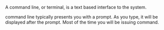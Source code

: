 A command line, or terminal, is a text based interface to the system.

command line typically presents you with a prompt. As you type, it will be displayed after the prompt. Most of the time you will be issuing command.